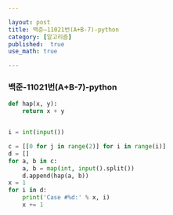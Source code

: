 ```yaml
---

layout: post
title: 백준—11021번(A+B-7)-python
category: [알고리즘]
published:  true
use_math: true

---
```

### 백준-11021번(A+B-7)-python

```python
def hap(x, y):
    return x + y


i = int(input())

c = [[0 for j in range(2)] for i in range(i)]
d = []
for a, b in c:
    a, b = map(int, input().split())
    d.append(hap(a, b))
x = 1
for i in d:
    print('Case #%d:' % x, i)
    x += 1
```
